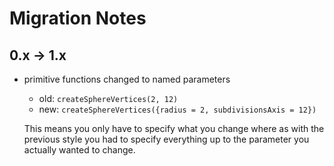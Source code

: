 # Migration Notes

## 0.x -> 1.x

* primitive functions changed to named parameters

  * old: `createSphereVertices(2, 12)`
  * new: `createSphereVertices({radius = 2, subdivisionsAxis = 12})`

  This means you only have to specify what you change where as with
  the previous style you had to specify everything up to the parameter
  you actually wanted to change.
